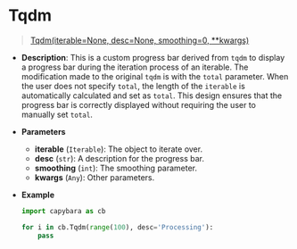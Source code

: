 # Tqdm

> [Tqdm(iterable=None, desc=None, smoothing=0, \*\*kwargs)](https://github.com/DocsaidLab/Capybara/blob/975d62fba4f76db59e715c220f7a2af5ad8d050e/capybara/utils/custom_tqdm.py#L8)

- **Description**: This is a custom progress bar derived from `tqdm` to display a progress bar during the iteration process of an iterable. The modification made to the original `tqdm` is with the `total` parameter. When the user does not specify `total`, the length of the `iterable` is automatically calculated and set as `total`. This design ensures that the progress bar is correctly displayed without requiring the user to manually set `total`.

- **Parameters**

  - **iterable** (`Iterable`): The object to iterate over.
  - **desc** (`str`): A description for the progress bar.
  - **smoothing** (`int`): The smoothing parameter.
  - **kwargs** (`Any`): Other parameters.

- **Example**

  ```python
  import capybara as cb

  for i in cb.Tqdm(range(100), desc='Processing'):
      pass
  ```

